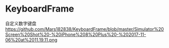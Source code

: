 # KeyboardFrame
自定义数字键盘
https://github.com/Mars182838/KeyboardFrame/blob/master/Simulator%20Screen%20Shot%20-%20iPhone%208%20Plus%20-%202017-11-06%20at%2011.19.11.png
